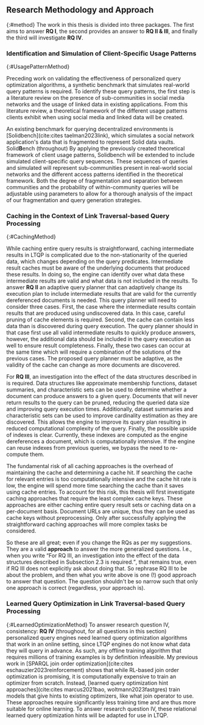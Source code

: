 ## Research Methodology and Approach
{:#method}
The work in this thesis is divided into three packages. The first aims to answer **RQ I**, the second provides an answer to **RQ II & III**, and finally the third will investigate **RQ IV**.

### Identification and Simulation of Client-Specific Usage Patterns
{:#UsagePatternMethod}

Preceding work on validating the effectiveness of personalized query optimization algorithms, a synthetic benchmark that simulates real-world query patterns is required.
To identify these query patterns, the first step is a literature review on the presence of sub-communities in social media networks and the usage of linked data in existing applications.
From this literature review, a theoretical framework of the different usage patterns clients exhibit when using social media and linked data will be created.

An existing benchmark for querying decentralized environments is [Solidbench](cite:cites taelman2023link), which simulates a social network application's data that is fragmented to represent Solid data vaults. 
<span class="comment" data-author="RV">Solid<strong>B</strong>ench (throughout)</span>
By applying the previously created theoretical framework of client usage patterns, Solidbench will be extended to include simulated client-specific query sequences.
These sequences of queries and simulated will represent sub-communities present in real-world social networks and the different access patterns identified in the theoretical framework.
Both the degree of fragmentation and separation between communities and the probability of within-community queries will be adjustable using parameters to allow for a thorough analysis of the impact of our fragmentation and query generation strategies.

### Caching in the Context of Link Traversal-based Query Processing
{:#CachingMethod}

While caching entire query results is straightforward, caching intermediate results in LTQP is complicated due to the non-stationarity of the queried data, which changes depending on the query predicates.
Intermediate result caches must be aware of the underlying documents that produced these results.
In doing so, the engine can identify over what data these intermediate results are valid and what data is not included in the results.
To answer **RQ II** an adaptive query planner that can adaptively change its execution plan to include intermediate results that are valid for the currently dereferenced documents is needed.
This query planner will need to consider three cases. 
First, the case where the intermediate results contain results that are produced using undiscovered data. 
In this case, careful pruning of cache elements is required.
Second, the cache can contain less data than is discovered during query execution.
The query planner should in that case first use all valid intermediate results to quickly produce answers, however, the additional data should be included in the query execution as well to ensure result completeness.
Finally, these two cases can occur at the same time which will require a combination of the solutions of the previous cases.
The proposed query planner must be adaptive, as the validity of the cache can change as more documents are discovered.

For **RQ III**, an investigation into the effect of the data structures described in [](#AuxillaryDataStructures) is required.
Data structures like approximate membership functions, dataset summaries, and characteristic sets can be used to determine whether a document can produce answers to a given query.
Documents that will never return results to the query can be pruned, reducing the queried data size and improving query execution times.
Additionally, dataset summaries and characteristic sets can be used to improve cardinality estimation as they are discovered.
This allows the engine to improve its query plan resulting in reduced computational complexity of the query.
Finally, the possible upside of indexes is clear.
Currently, these indexes are computed as the engine dereferences a document, which is computationally intensive.
If the engine can reuse indexes from previous queries, we bypass the need to re-compute them.

The fundamental risk of all caching approaches is the overhead of maintaining the cache and determining a cache hit.
If searching the cache for relevant entries is too computationally intensive and the cache hit rate is low, the engine will spend more time searching the cache than it saves using cache entries.
To account for this risk, this thesis will first investigate caching approaches that require the least complex cache keys.
These approaches are either caching entire query result sets or caching data on a per-document basis.
Document URLs are unique, thus they can be used as cache keys without preprocessing.
Only after successfully applying the straightforward caching approaches will more complex tasks be considered.

<span class="comment" data-author="RV">So these are all great; even if you change the RQs as per my suggestions. They are a valid **approach** to answer the more generalized questions. I.e., when you write <q>For RQ III, an investigation into the effect of the data structures described in Subsection 2.3 is required.</q>, that remains true, even if RQ III does not explicitly ask about doing that. So rephrase RQ III to be about the problem, and then what you write above is one (!) good approach to answer that question. The question shouldn't be so narrow such that only one approach is correct (regardless, your approach is).</span>


### Learned Query Optimization in Link Traversal-based Query Processing
{:#LearnedOptimizationMethod}
To answer research question IV,
<span class="comment" data-author="RV">consistency: **RQ IV** (throughout, for all questions in this section)</span>
personalized query engines need learned query optimization algorithms that work in an online setting, since LTQP engines do not know what data they will query in advance.
As such, any offline training algorithm that requires millions of training examples is by definition infeasible.
My previous work in [SPARQL join order optimization](cite:cites eschauzier2023reinforcement) shows that while RL-based join order optimization is promising, it is computationally expensive to train an optimizer from scratch.
Instead, [learned query optimization hint approaches](cite:cites marcus2021bao, woltmann2023fastgres) train models that give hints to existing optimizers, like what join operator to use.
These approaches require significantly less training time and are thus more suitable for online learning.
To answer research question IV, these relational learned query optimization hints will be adapted for use in LTQP.



